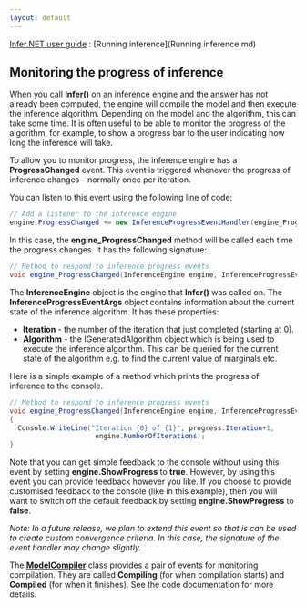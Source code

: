 ```yaml
---
layout: default 
--- 
```

 
[Infer.NET user guide](index.md) : [Running inference](Running inference.md)

## Monitoring the progress of inference

When you call **Infer()** on an inference engine and the answer has not already been computed, the engine will compile the model and then execute the inference algorithm. Depending on the model and the algorithm, this can take some time. It is often useful to be able to monitor the progress of the algorithm, for example, to show a progress bar to the user indicating how long the inference will take.

To allow you to monitor progress, the inference engine has a **ProgressChanged** event. This event is triggered whenever the progress of inference changes - normally once per iteration.

You can listen to this event using the following line of code:

```csharp
// Add a listener to the inference engine  
engine.ProgressChanged += new InferenceProgressEventHandler(engine_ProgressChanged);
```

In this case, the **engine_ProgressChanged** method will be called each time the progress changes. It has the following signature:

```csharp
// Method to respond to inference progress events  
void engine_ProgressChanged(InferenceEngine engine, InferenceProgressEventArgs progress)
```

The **InferenceEngine** object is the engine that **Infer()** was called on. The **InferenceProgressEventArgs** object contains information about the current state of the inference algorithm. It has these properties:

*   **Iteration** \- the number of the iteration that just completed (starting at 0).
*   **Algorithm** \- the IGeneratedAlgorithm object which is being used to execute the inference algorithm. This can be queried for the current state of the algorithm e.g. to find the current value of marginals etc.

Here is a simple example of a method which prints the progress of inference to the console.

```csharp
// Method to respond to inference progress events  
void engine_ProgressChanged(InferenceEngine engine, InferenceProgressEventArgs progress)  
{  
  Console.WriteLine("Iteration {0} of {1}", progress.Iteration+1,  
                     engine.NumberOfIterations);  
}
```

Note that you can get simple feedback to the console without using this event by setting **engine.ShowProgress** to **true**. However, by using this event you can provide feedback however you like. If you choose to provide customised feedback to the console (like in this example), then you will want to switch off the default feedback by setting **engine.ShowProgress** to **false**.

_Note: In a future release, we plan to extend this event so that is can be used to create custom convergence criteria. In this case, the signature of the event handler may change slightly._

The **[ModelCompiler](../apiguide/api/Microsoft.ML.Probabilistic.Compiler.ModelCompiler.html)** class provides a pair of events for monitoring compilation. They are called **Compiling** (for when compilation starts) and **Compiled** (for when it finishes). See the code documentation for more details.
